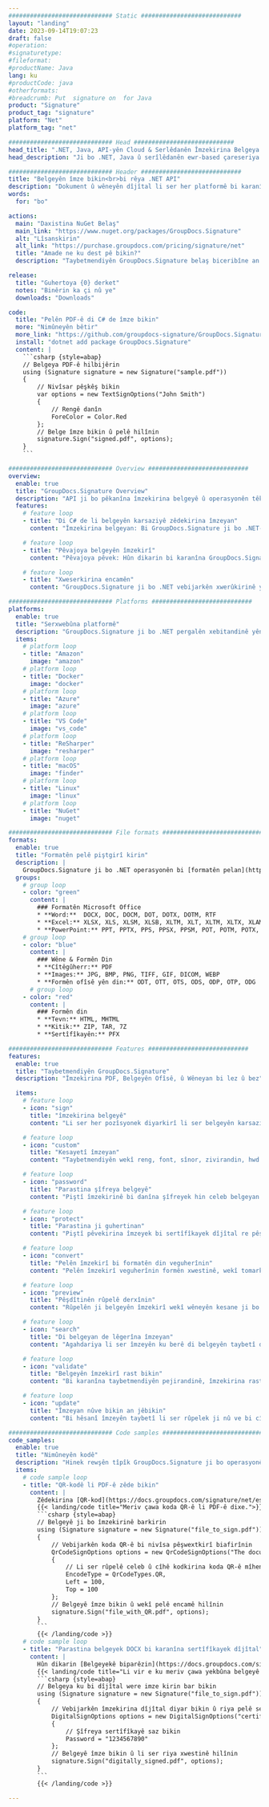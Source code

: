 ```yaml
---
############################# Static ############################
layout: "landing"
date: 2023-09-14T19:07:23
draft: false
#operation: 
#signaturetype: 
#fileformat: 
#productName: Java
lang: ku
#productCode: java
#otherformats: 
#breadcrumb: Put  signature on  for Java
product: "Signature"
product_tag: "signature"
platform: "Net"
platform_tag: "net"

############################# Head ############################
head_title: ".NET, Java, API-yên Cloud & Serlêdanên Îmzekirina Belgeya Serhêl"
head_description: "Ji bo .NET, Java û serîlêdanên ewr-based çareseriya e-îmzaya belgeya tev-di-yek bistînin. Formên belgeyên hevpar ên serhêl bi karanîna taybetmendiya kaş û avêtinê ya hêsan îmze bikin"

############################# Header ############################
title: "Belgeyên îmze bikin<br>bi rêya .NET API"
description: "Dokument û wêneyên dîjîtal li ser her platformê bi karanîna API-yên me yên maqûl û çareseriyên bingehîn ên sepanê ji bo bernamenûs û bikarhênerên dawîn îmze bikin."
words:
  for: "bo"

actions:
  main: "Daxistina NuGet Belaş"
  main_link: "https://www.nuget.org/packages/GroupDocs.Signature"
  alt: "Lîsanskirin"
  alt_link: "https://purchase.groupdocs.com/pricing/signature/net"
  title: "Amade ne ku dest pê bikin?"
  description: "Taybetmendiyên GroupDocs.Signature belaş biceribîne an destûrnameyek bixwaze"

release:
  title: "Guhertoya {0} derket"
  notes: "Binêrin ka çi nû ye"
  downloads: "Downloads"

code:
  title: "Pelên PDF-ê di C# de îmze bikin"
  more: "Nimûneyên bêtir"
  more_link: "https://github.com/groupdocs-signature/GroupDocs.Signature-for-.NET"
  install: "dotnet add package GroupDocs.Signature"
  content: |
    ```csharp {style=abap}   
    // Belgeya PDF-ê hilbijêrin
    using (Signature signature = new Signature("sample.pdf"))
    {
        // Nivîsar pêşkêş bikin
        var options = new TextSignOptions("John Smith")
        {
            // Rengê danîn
            ForeColor = Color.Red
        };
        // Belge îmze bikin û pelê hilînin
        signature.Sign("signed.pdf", options);
    }
    ```

############################# Overview ############################
overview:
  enable: true
  title: "GroupDocs.Signature Overview"
  description: "API ji bo pêkanîna îmzekirina belgeyê û operasyonên têkildar di serîlêdanên .NET de"
  features:
    # feature loop
    - title: "Di C# de li belgeyên karsaziyê zêdekirina îmzeyan"
      content: "Îmzekirina belgeyan: Bi GroupDocs.Signature ji bo .NET-ê, hûn dikarin cûrbecûr îmzeyan, wek nivîs, wêne, barkod û sertîfîkayên dîjîtal, li belgeyên PDF û Office zêde bikin. Ev API dihêle hûn belgeyên xwe bi hema hema her celeb daneyê, tevî metadata veşartî, îmze bikin."

    # feature loop
    - title: "Pêvajoya belgeyên îmzekirî"
      content: "Pêvajoya pêvek: Hûn dikarin bi karanîna GroupDocs.Signature li ser belgeyên îmzekirî operasyonên hêzdar bikin. Di vê yekê de lêgerîna îmzeyên heyî yên di nav belgeyên karsaziyê de û verastkirina wan bi karanîna pîvanên taybetî pêk tê. Wekî din, hûn dikarin bi vê .NET API-ê agahdariya belgeyê bistînin û rûpelan pêşdîtin bikin."

    # feature loop
    - title: "Xweserkirina encamên"
      content: "GroupDocs.Signature ji bo .NET vebijarkên xwerûkirinê yên berfireh pêşkêşî dike. Hûn dikarin bi rastî îmzeyan li her derê li ser rûpelek belgeyê bicîh bikin û bi karanîna cûrbecûr mîhengan xuyangê wan rast bikin. Wekî din, ev API piştgirî dide tomarkirina belgeyên pêvajoyî di nav cûrbecûr formên piştgirî de."

############################# Platforms ############################
platforms:
  enable: true
  title: "Serxwebûna platformê"
  description: "GroupDocs.Signature ji bo .NET pergalên xebitandinê yên jêrîn, çarçove û rêveberên pakêtê piştgirî dike"
  items:
    # platform loop
    - title: "Amazon"
      image: "amazon"
    # platform loop
    - title: "Docker"
      image: "docker"
    # platform loop
    - title: "Azure"
      image: "azure"
    # platform loop
    - title: "VS Code"
      image: "vs_code"
    # platform loop
    - title: "ReSharper"
      image: "resharper"
    # platform loop
    - title: "macOS"
      image: "finder"
    # platform loop
    - title: "Linux"
      image: "linux"
    # platform loop
    - title: "NuGet"
      image: "nuget"

############################# File formats ############################
formats:
  enable: true
  title: "Formatên pelê piştgirî kirin"
  description: |
    GroupDocs.Signature ji bo .NET operasyonên bi [formatên pelan](https://docs.groupdocs.com/signature/net/supported-document-formats/) yên jêrîn piştgirî dike.
  groups:
    # group loop
    - color: "green"
      content: |
        ### Formatên Microsoft Office
        * **Word:**  DOCX, DOC, DOCM, DOT, DOTX, DOTM, RTF
        * **Excel:** XLSX, XLS, XLSM, XLSB, XLTM, XLT, XLTM, XLTX, XLAM, SXC, SpreadsheetML
        * **PowerPoint:** PPT, PPTX, PPS, PPSX, PPSM, POT, POTM, POTX, PPTM
    # group loop
    - color: "blue"
      content: |
        ### Wêne & Formên Din
        * **Cîtêgûherr:** PDF
        * **Images:** JPG, BMP, PNG, TIFF, GIF, DICOM, WEBP
        * **Formên ofîsê yên din:** ODT, OTT, OTS, ODS, ODP, OTP, ODG
      # group loop
    - color: "red"
      content: |
        ### Formên din
        * **Tevn:** HTML, MHTML
        * **Kitik:** ZIP, TAR, 7Z
        * **Sertîfîkayên:** PFX

############################# Features ############################
features:
  enable: true
  title: "Taybetmendiyên GroupDocs.Signature"
  description: "Îmzekirina PDF, Belgeyên Ofîsê, û Wêneyan bi lez û bez"

  items:
    # feature loop
    - icon: "sign"
      title: "îmzekirina belgeyê"
      content: "Li ser her pozîsyonek diyarkirî li ser belgeyên karsaziyê yek an çend celebên piştgirîkirî yên îmzeyan rast lê zêde bikin."

    # feature loop
    - icon: "custom"
      title: "Kesayetî îmzeyan"
      content: "Taybetmendiyên wekî reng, font, sînor, zivirandin, hwd., bikar bînin da ku xuyabûna îmzeyan mîheng bikin."

    # feature loop
    - icon: "password"
      title: "Parastina şîfreya belgeyê"
      content: "Piştî îmzekirinê bi danîna şîfreyek hin celeb belgeyan ewle bikin."

    # feature loop
    - icon: "protect"
      title: "Parastina ji guhertinan"
      content: "Piştî pêvekirina îmzeyek bi sertîfîkayek dîjîtal re pêşî li guhertinên belgeyên karsaziyê yên girîng bigirin."

    # feature loop
    - icon: "convert"
      title: "Pelên îmzekirî bi formatên din veguherînin"
      content: "Pelên îmzekirî veguherînin formên xwestinê, wekî tomarkirina belgeyek Word-ê wekî PDF-ê."

    # feature loop
    - icon: "preview"
      title: "Pêşdîtinên rûpelê derxînin"
      content: "Rûpelên ji belgeyên îmzekirî wekî wêneyên kesane ji bo pêvajoyek pêşerojê derxînin."

    # feature loop
    - icon: "search"
      title: "Di belgeyan de lêgerîna îmzeyan"
      content: "Agahdariya li ser îmzeyên ku berê di belgeyên taybetî de hatine zêdekirin bistînin."

    # feature loop
    - icon: "validate"
      title: "Belgeyên îmzekirî rast bikin"
      content: "Bi karanîna taybetmendiyên pejirandinê, îmzekirina rast a belgeyan verast bikin."

    # feature loop
    - icon: "update"
      title: "Îmzeyan nûve bikin an jêbikin"
      content: "Bi hêsanî îmzeyên taybetî li ser rûpelek ji nû ve bi cîh bikin, nivîsa wan biguhezînin, an bêyî pirsgirêk wan jêbirin."

############################# Code samples ############################
code_samples:
  enable: true
  title: "Nimûneyên kodê"
  description: "Hinek rewşên tîpîk GroupDocs.Signature ji bo operasyonên .NET bikar tînin"
  items:
    # code sample loop
    - title: "QR-kodê li PDF-ê zêde bikin"
      content: |
        Zêdekirina [QR-kod](https://docs.groupdocs.com/signature/net/esign-document-with-qr-code-signature/) li ser rûpelên taybetî yên belgeyên PDF dikare pêvajoyên karsaziyê zêde bike. Li jêr mînakek e ku meriv çawa kodek QR bi karanîna GroupDocs.Signature zêde dike.
        {{< landing/code title="Meriv çawa koda QR-ê li PDF-ê dixe.">}}
        ```csharp {style=abap}
        // Belgeyê ji bo îmzekirinê barkirin
        using (Signature signature = new Signature("file_to_sign.pdf"))
        {
            // Vebijarkên koda QR-ê bi nivîsa pêşwextkirî biafirînin
            QrCodeSignOptions options = new QrCodeSignOptions("The document is approved by John Smith")
            {
                // Li ser rûpelê celeb û cîhê kodkirina koda QR-ê mîheng bikin
                EncodeType = QrCodeTypes.QR,
                Left = 100,
                Top = 100
            };
            // Belgeyê îmze bikin û wekî pelê encamê hilînin
            signature.Sign("file_with_QR.pdf", options);
        }
        ```
        {{< /landing/code >}}
    # code sample loop
    - title: "Parastina belgeyek DOCX bi karanîna sertîfîkayek dîjîtal"
      content: |
        Hûn dikarin [Belgeyekê biparêzin](https://docs.groupdocs.com/signature/net/esign-document-with-digital-signature/) îmzeyên kesane an pargîdanî yên ku wekî sertîfîkayên dîjîtal hatine hilanîn bikar bînin. Belgeyên weha parastî bêyî betalkirina îmzeyê nayên guhertin.
        {{< landing/code title="Li vir e ku meriv çawa yekbûna belgeyê piştrast dike.">}}
        ```csharp {style=abap}   
        // Belgeya ku bi dîjîtal were imze kirin bar bikin
        using (Signature signature = new Signature("file_to_sign.pdf"))
        {
            // Vebijarkên îmzekirina dîjîtal diyar bikin û riya pelê sertîfîkayê peyda bikin
            DigitalSignOptions options = new DigitalSignOptions("certificate.pfx")
            {
                // Şîfreya sertîfîkayê saz bikin
                Password = "1234567890"
            };
            // Belgeyê îmze bikin û li ser riya xwestinê hilînin
            signature.Sign("digitally_signed.pdf", options);
        }
        ```
        {{< /landing/code >}}

---
```

